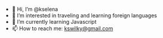 - 👋 Hi, I’m @kselena
- 👀 I’m interested in traveling and learning foreign languages
- 🌱 I’m currently learning Javascript
- 📫 How to reach me: kswilky@gmail.com

<!---
kselena/kselena is a ✨ special ✨ repository because its `README.md` (this file) appears on your GitHub profile.
You can click the Preview link to take a look at your changes.
--->
